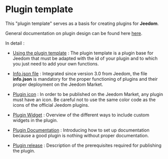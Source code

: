 # Plugin template

This "plugin template" serves as a basis for creating plugins for **Jeedom**.

General documentation on plugin design can be found here [here](https://doc.jeedom.com/en_US/dev/).

In detail :   
* [Using the plugin template](https://doc.jeedom.com/en_US/dev/plugin_template) : The plugin template is a plugin base for Jeedom that must be adapted with the id of your plugin and to which you just need to add your own functions.

* [Info.json file](https://doc.jeedom.com/en_US/dev/structure_info_json) : Integrated since version 3.0 from Jeedom, the file **info.json** is mandatory for the proper functioning of plugins and their proper deployment on the Jeedom Market.

* [Plugin icon](https://doc.jeedom.com/en_US/dev/Icone_de_plugin) : In order to be published on the Jeedom Market, any plugin must have an icon. Be careful not to use the same color code as the icons of the official Jeedom plugins.

* [Plugin Widget](https://doc.jeedom.com/en_US/dev/widget_plugin) : Overview of the different ways to include custom widgets in the plugin.

* [Plugin Documentation](https://doc.jeedom.com/en_US/dev/documentation_plugin) : Introducing how to set up documentation because a good plugin is nothing without proper documentation.

* [Plugin release](https://doc.jeedom.com/en_US/dev/publication_plugin) : Description of the prerequisites required for publishing the plugin.

